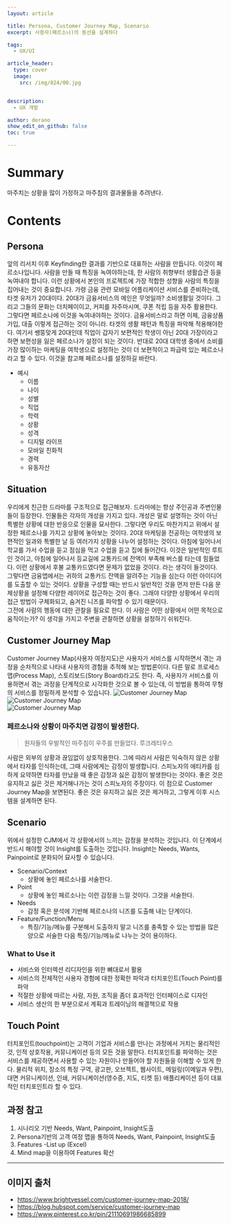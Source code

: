 ```yaml
---
layout: article

title: Persona, Customer Journey Map, Scenario
excerpt: 사용자(페르소나)의 동선을 설계하다

tags: 
  - UX/UI

article_header:
  type: cover
  image:
    src: /img/024/00.jpg


description: 
  - UX 개발

author: derano
show_edit_on_github: false
toc: true

---
```

# Summary
마주치는 상황을 많이 가정하고 마주침의 결과물들을 추려낸다.
  
# Contents

## Persona
앞의 리서치 이후 Keyfinding한 결과를 기반으로 대표하는 사람을 만듭니다. 이것이 페르소나입니다. 사람을 만들 때 특징을 녹여야하는데, 한 사람의 취향부터 생활습관 등을 녹여내야 합니다. 이런 상황에서 본인의 프로젝트에 가장 적합한 성향을 사람의 특징을 집어내는 것이 중요합니다. 가령 금융 관련 모바일 어플리케이션 서비스를 준비하는데, 타겟 유저가 20대이다. 20대가 금융서비스의 메인은 무엇일까? 소비생활일 것이다. 그리고 그들의 문화는 더치페이이고, 커피를 자주마시며, 쿠폰 적립 등을 자주 활용한다. 그렇다면 페르소나에 이것을 녹여내야하는 것이다. 금융서비스라고 하면 이체, 금융상품 가입, 대출 이렇게 접근하는 것이 아니라. 타겟의 생활 패턴과 특징을 파악해 적용해야한다. 여기서 쌩뚱맞게 20대인데 직업이 갑자기 보편적인 학생이 아닌 20대 가장이라고 하면 보편성을 잃은 페르소나가 설정이 되는 것이다. 반대로 20대 대학생 중에서 소비를 가장 많이하는 마케팅을 여학생으로 설정하는 것이 더 보편적이고 파급력 있는 페르소나라고 할 수 있다. 이것을 참고해 페르소나를 설정하길 바란다.
  
- 예시
  - 이름
  - 나이
  - 성별
  - 직업
  - 학력
  - 상황
  - 성격
  - 디지털 라이프
  - 모바일 친화적
  - 경력
  - 유동자산

## Situation
우리에게 친근한 드라마를 구조적으로 접근해보자. 드라마에는 항상 주인공과 주변인물들이 등장한다. 인물들은 각자의 개성을 가지고 있다. 개성은 말로 설명하는 것이 아닌 특별한 상황에 대한 반응으로 인물을 묘사한다. 그렇다면 우리도 마찬가지고 위에서 설정한 페르소나를 가지고 상황에 놓아보는 것이다. 20대 마케팅을 전공하는 여학생의 보편적인 일과와 특별한 날 등 여러가지 상황을 나누어 설정하는 것이다. 아침에 일어나서 학교를 가서 수업을 듣고 점심을 먹고 수업을 듣고 집에 들어간다. 이것은 일반적인 루트인 것이고, 아침에 일어나서 등교길에 교통카드에 잔액이 부족해 버스를 타는데 힘들었다. 이런 상황에서 후불 교통카드였다면 문제가 없었을 것이다. 라는 생각이 들것이다. 그렇다면 금융앱에서는 귀하의 교통카드 잔액을 알려주는 기능을 심는다 이런 아이디어를 도출할 수 있는 것이다. 상황을 구성할 때는 반드시 일반적인 것을 먼저 만든 다음 문제상황을 설정해 다양한 레이어로 접근하는 것이 좋다. 그래야 다양한 상황에서 우리의 접근 방법이 구체화되고, 숨겨진 니즈를 파악할 수 있기 때문이다.  
그전에 사람의 행동에 대한 관찰을 필요로 한다. 이 사람은 어떤 상황에서 어떤 목적으로 움직이는가? 이 생각을 가지고 주변을 관찰하면 상황을 설정하기 쉬워진다.

## Customer Journey Map
Customer Journey Map(사용자 여정지도)은 사용자가 서비스를 시작하면서 겪는 과정을 순차적으로 나타내 사용자의 경험을 추적해 보는 방법론이다. 다른 말로 프로세스맵(Process Map), 스토리보드(Story Board)라고도 한다. 즉, 사용자가 서비스를 이용하면서 겪는 과정을 단계적으로 시각화한 것으로 볼 수 있는데, 이 방법을 통하여 무형의 서비스를 정밀하게 분석할 수 있습니다.
![Customer Journey Map](/img/024/01.jpg "Customer Journey Map")  
![Customer Journey Map](/img/024/02.jpg "Customer Journey Map")  
![Customer Journey Map](/img/024/03.jpg "Customer Journey Map")

### 페르소나와 상황이 마주치면 감정이 발생한다.
> 원자들의 우발적인 마주침이 우주를 만들었다.
> 루크레티우스

사람은 외부의 상황과 끊임없이 상호작용한다. 그에 따라서 사람은 익숙하지 않은 상황에서 타자를 인식하는데, 그때 사람에게는 감정이 발생합니다. 스피노자의 에티카를 심하게 요약하면 타자를 만났을 때 좋은 감정과 싫은 감정이 발생한다는 것이다. 좋은 것은 유지하고 싫은 것은 제거해나가는 것이 스피노자의 주장이다. 이 점으로 Customer Journey Map을 보면된다. 좋은 것은 유지하고 싫은 것은 제거하고, 그렇게 이후 시스템을 설계하면 된다.

## Scenario
위에서 설정한 CJM에서 각 상황에서의 느끼는 감정을 분석하는 것입니다. 이 단계에서 반드시 해야할 것이 Insight를 도출하는 것입니다. Insight는 Needs, Wants, Painpoint로 분화되어 묘사할 수 있습니다. 
- Scenario/Context
  - 상황에 놓인 페르소나를 서술한다.
- Point
  - 상황에 놓인 페르소나는 이런 감정을 느낄 것이다. 그것을 서술한다.
- Needs
  - 감정 혹은 분석에 기반해 페르소나의 니즈를 도출해 내는 단계이다.
- Feature/Function/Menu
  - 특징/기능/메뉴를 구분해서 도출하지 말고 니즈를 충족할 수 있는 방법을 많은 양으로 서술한 다음 특징/기능/메뉴로 나누는 것이 용이하다.

### What to Use it
- 서비스와 인터렉션 리디자인을 위한 뼈대로서 활용
- 서비스의 전체적인 사용자 경험에 대한 정확한 파악과 터치포인트(Touch Point)를 파악
- 적절한 상황에 따르는 사람, 자원, 조직을 좀더 효과적인 인터페이스로 디자인
- 서비스 생산의 한 부분으로서 계획과 트레이닝의 해결책으로 작용

## Touch Point
터치포인트(touchpoint)는 고객이 기업과 서비스를 만나는 과정에서 거치는 물리적인 것, 인적 상호작용, 커뮤니케이션 등의 모든 것을 말한다. 터치포인트를 파악하는 것은 서비스를 제공하면서 사용할 수 있는 자원이나 만들어야 할 자원들을 이해할 수 있게 한다. 물리적 위치, 장소의 특정 구역, 광고판, 오브젝트, 웹사이트, 메일링(이메일과 우편), 대면 커뮤니케이션, 인쇄, 커뮤니케이션(영수증, 지도, 티켓 등) 애플리케이션 등이 대표적인 터치포인트라 할 수 있다.

## 과정 참고
1. 시나리오 기반 Needs, Want, Painpoint, Insight도출
2. Persona기반의 고객 여정 맵을 통하여 Needs, Want, Painpoint, Insight도출
3. Features -List up (Excel)
4. Mind map을 이용하여 Features 확산

-----
## 이미지 출처
- https://www.brightvessel.com/customer-journey-map-2018/
- https://blog.hubspot.com/service/customer-journey-map
- https://www.pinterest.co.kr/pin/21110691986685899